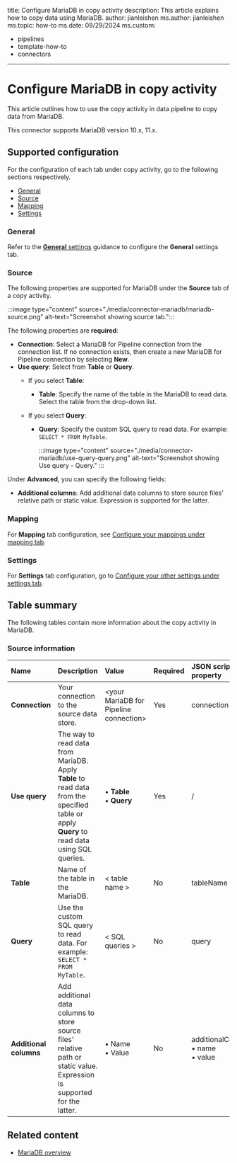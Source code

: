 title: Configure MariaDB in copy activity
description: This article explains how to copy data using MariaDB.
author: jianleishen
ms.author: jianleishen
ms.topic: how-to
ms.date: 09/29/2024
ms.custom: 
  - pipelines
  - template-how-to
  - connectors
---

# Configure MariaDB in copy activity

This article outlines how to use the copy activity in data pipeline to copy data from MariaDB.

This connector supports MariaDB version 10.x, 11.x.

## Supported configuration

For the configuration of each tab under copy activity, go to the following sections respectively.

- [General](#general)  
- [Source](#source)
- [Mapping](#mapping)
- [Settings](#settings)

### General

Refer to the [**General** settings](activity-overview.md#general-settings) guidance to configure the **General** settings tab.

### Source

The following properties are supported for MariaDB under the **Source** tab of a copy activity.

:::image type="content" source="./media/connector-mariadb/mariadb-source.png" alt-text="Screenshot showing source tab.":::

The following properties are **required**:

- **Connection**:  Select a MariaDB for Pipeline connection from the connection list. If no connection exists, then create a new MariaDB for Pipeline connection by selecting **New**.
- **Use query**: Select from **Table** or **Query**.
    - If you select **Table**:
      - **Table**: Specify the name of the table in the MariaDB to read data. Select the table from the drop-down list.

    - If you select **Query**:
      - **Query**: Specify the custom SQL query to read data. For example: `SELECT * FROM MyTable`.

        :::image type="content" source="./media/connector-mariadb/use-query-query.png" alt-text="Screenshot showing Use query - Query." :::

Under **Advanced**, you can specify the following fields:

- **Additional columns**: Add additional data columns to store source files' relative path or static value. Expression is supported for the latter.

### Mapping

For **Mapping** tab configuration, see [Configure your mappings under mapping tab](copy-data-activity.md#configure-your-mappings-under-mapping-tab).

### Settings

For **Settings** tab configuration, go to [Configure your other settings under settings tab](copy-data-activity.md#configure-your-other-settings-under-settings-tab).

## Table summary

The following tables contain more information about the copy activity in MariaDB.

### Source information

|Name |Description |Value|Required |JSON script property |
|:---|:---|:---|:---|:---|
|**Connection** |Your connection to the source data store.|\<your MariaDB for Pipeline connection> |Yes|connection|
|**Use query** |The way to read data from MariaDB. Apply **Table** to read data from the specified table or apply **Query** to read data using SQL queries.|• **Table** <br>• **Query** |Yes |/|
| **Table** | Name of the table in the MariaDB. | < table name > | No | tableName |
| **Query** | Use the custom SQL query to read data. For example: `SELECT * FROM MyTable`. | < SQL queries > | No | query |
| **Additional columns** | Add additional data columns to store source files' relative path or static value. Expression is supported for the latter. | • Name<br>• Value | No | additionalColumns:<br>• name<br>• value |

## Related content

- [MariaDB overview](connector-mariadb-overview.md)
